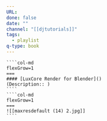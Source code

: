 ```yaml
---
URL: 
done: false
date: ""
channel: "[[djtutorials]]"
tags:
  - playlist
q-type: book
---
```

`````col
````col-md
flexGrow=1
===
#### [LuxCore Render for Blender]()
(Description:: )
````
````col-md
flexGrow=1
===
![[maxresdefault (14) 2.jpg]]
````
`````
